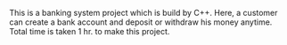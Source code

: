 This is a banking system project which is build by C++. Here, a customer can create a bank account and deposit or withdraw his money anytime. Total time is taken 1 hr. to make this project.
